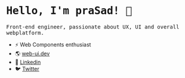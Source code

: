 <h1>
<samp>
Hello, I'm praSad! 👋
</h1>
<p>
<samp>  
Front-end engineer, passionate about UX, UI and overall webplatform.
</samp>
</p>

- ⚡ Web Components enthusiast
- 🌎 <a href="https://web-ui.dev">web-ui.dev</a>
- 💼 <a href="https://www.linkedin.com/in/dsadhanala">Linkedin</a>
- 🐦 <a href="https://twitter.com/dsadhanala">Twitter</a>
